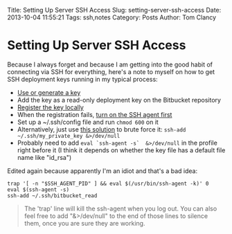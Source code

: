 Title: Setting Up Server SSH Access
Slug: setting-server-ssh-access
Date: 2013-10-04 11:55:21
Tags: ssh,notes
Category: Posts
Author: Tom Clancy

# Setting Up Server SSH Access

Because I always forget and because I am getting into the good habit of connecting via SSH for everything, here's a note to myself on how to get SSH deployment keys running in my typical process:

* [Use or generate a key](https://help.github.com/articles/generating-ssh-keys)
* Add the key as a read-only deployment key on the Bitbucket repository
* [Register the key locally](https://help.github.com/articles/error-permission-denied-publickey#make-sure-you-have-a-key-and-ssh-is-using-it)
* When the registration fails, [turn on the SSH agent first](http://stackoverflow.com/a/17848593/7376)
* Set up a ~/.ssh/config file and run `chmod 600` on it
* Alternatively, just use [this solution](http://stackoverflow.com/a/11832171/7376) to brute force it: `ssh-add ~/.ssh/my_private_key &>/dev/null`
* Probably need to add ``eval `ssh-agent -s`  &>/dev/null`` in the profile right before it (I think it depends on whether the key file has a default file name like "id_rsa")

Edited again because apparently I'm an idiot and that's a bad idea:

```
trap '[ -n "$SSH_AGENT_PID" ] && eval $(/usr/bin/ssh-agent -k)' 0
eval $(ssh-agent -s)
ssh-add ~/.ssh/bitbucket_read
```

>The 'trap' line will kill the ssh-agent when you log out.
>You can also feel free to add "&>/dev/null" to the end of those lines to silence them, once you are sure they are working.
